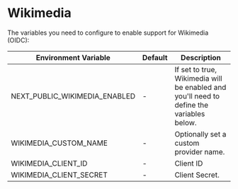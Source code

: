 # Wikimedia

The variables you need to configure to enable support for Wikimedia (OIDC):

| Environment Variable         | Default | Description                                                                                        |
| ---------------------------- | ------- |----------------------------------------------------------------------------------------------------|
| NEXT_PUBLIC_WIKIMEDIA_ENABLED | -       | If set to true, Wikimedia will be enabled and you'll need to define the variables below. |
| WIKIMEDIA_CUSTOM_NAME         | -       | Optionally set a custom provider name.                                                             |
| WIKIMEDIA_CLIENT_ID           | -       | Client ID                                                                                          |
| WIKIMEDIA_CLIENT_SECRET       | -       | Client Secret.                                                                                     |
